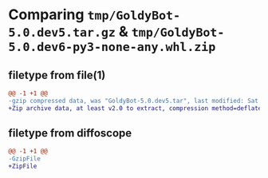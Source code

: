# Comparing `tmp/GoldyBot-5.0.dev5.tar.gz` & `tmp/GoldyBot-5.0.dev6-py3-none-any.whl.zip`

## filetype from file(1)

```diff
@@ -1 +1 @@
-gzip compressed data, was "GoldyBot-5.0.dev5.tar", last modified: Sat Jul  8 23:43:26 2023, max compression
+Zip archive data, at least v2.0 to extract, compression method=deflate
```

## filetype from diffoscope

```diff
@@ -1 +1 @@
-GzipFile
+ZipFile
```

